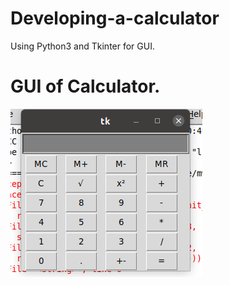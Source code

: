 # Developing-a-calculator

Using Python3 and Tkinter for GUI.
<div align="Column">
  <h1>GUI of Calculator.</h1>
<img src="GUI.png">
</div>
